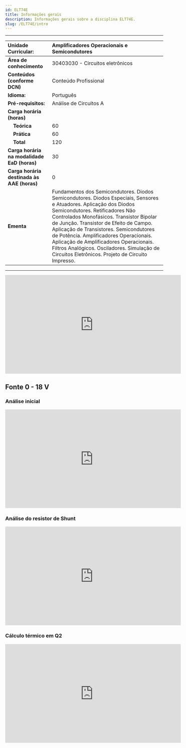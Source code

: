 ```yaml
---
id: ELT74E
title: Informações gerais
description: Informações gerais sobre a disciplina ELT74E.
slug: /ELT74E/intro
---
```


---

| Unidade Curricular:                         | Amplificadores Operacionais e Semicondutores                                                                                                                                                                                                                                                                                                                                                                                                                                 |
| :------------------------------------------ | :--------------------------------------------------------------------------------------------------------------------------------------------------------------------------------------------------------------------------------------------------------------------------------------------------------------------------------------------------------------------------------------------------------------------------------------------------------------------------- |
| **Área de conhecimento**                    | 30403030 - Circuitos eletrônicos                                                                                                                                                                                                                                                                                                                                                                                                                                             |
| **Conteúdos (conforme DCN)**                | Conteúdo Profissional                                                                                                                                                                                                                                                                                                                                                                                                                                                        |
| **Idioma:**                                 | Português                                                                                                                                                                                                                                                                                                                                                                                                                                                                    |
| **Pré-requisitos:**                         | Análise de Circuitos A                                                                                                                                                                                                                                                                                                                                                                                                                                                       |
| **Carga horária (horas)**                   |                                                                                                                                                                                                                                                                                                                                                                                                                                                                              |
| &nbsp;&nbsp;&nbsp;&nbsp;**Teórica**         | 60                                                                                                                                                                                                                                                                                                                                                                                                                                                                           |
| &nbsp;&nbsp;&nbsp;&nbsp;**Prática**         | 60                                                                                                                                                                                                                                                                                                                                                                                                                                                                           |
| &nbsp;&nbsp;&nbsp;&nbsp;**Total**           | 120                                                                                                                                                                                                                                                                                                                                                                                                                                                                          |
| **Carga horária na modalidade EaD (horas)** | 30                                                                                                                                                                                                                                                                                                                                                                                                                                                                           |
| **Carga horária destinada às AAE (horas)**  | 0                                                                                                                                                                                                                                                                                                                                                                                                                                                                            |
| **Ementa**                                  | Fundamentos dos Semicondutores. Diodos Semicondutores. Diodos Especiais, Sensores e Atuadores. Aplicação dos Diodos Semicondutores. Retificadores Não Controlados Monofásicos. Transistor Bipolar de Junção. Transistor de Efeito de Campo. Aplicação de Transistores. Semicondutores de Potência. Amplificadores Operacionais. Aplicação de Amplificadores Operacionais. Filtros Analógicos. Osciladores. Simulação de Circuitos Eletrônicos. Projeto de Circuito Impresso. |

---

<iframe width="560" height="315" src="https://www.youtube.com/embed/fjl-JvZ7XEU?si=9mCpzaMCJrrq5qw6" title="YouTube video player" frameborder="0" allow="accelerometer; autoplay; clipboard-write; encrypted-media; gyroscope; picture-in-picture; web-share" referrerpolicy="strict-origin-when-cross-origin" allowfullscreen></iframe>

## Fonte 0 - 18 V

### Análise inicial

<iframe width="560" height="315" src="https://www.youtube.com/embed/VwwhoDbXEPM?si=vvnu5WJI4tAvewui" title="YouTube video player" frameborder="0" allow="accelerometer; autoplay; clipboard-write; encrypted-media; gyroscope; picture-in-picture; web-share" referrerpolicy="strict-origin-when-cross-origin" allowfullscreen></iframe>

### Análise do resistor de Shunt

<iframe width="560" height="315" src="https://www.youtube.com/embed/Vxw7S7U-HIY?si=6MOqxV4RthctGXK-" title="YouTube video player" frameborder="0" allow="accelerometer; autoplay; clipboard-write; encrypted-media; gyroscope; picture-in-picture; web-share" referrerpolicy="strict-origin-when-cross-origin" allowfullscreen></iframe>

### Cálculo térmico em Q2

<iframe width="560" height="315" src="https://www.youtube.com/embed/OSY3NnFCdzQ?si=H17NoXh09AAgI2ME" title="YouTube video player" frameborder="0" allow="accelerometer; autoplay; clipboard-write; encrypted-media; gyroscope; picture-in-picture; web-share" referrerpolicy="strict-origin-when-cross-origin" allowfullscreen></iframe>
